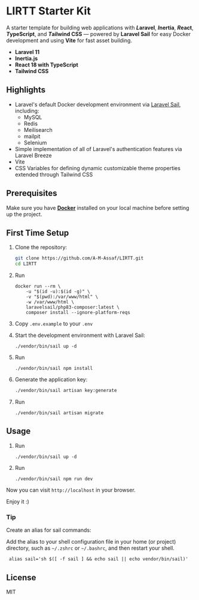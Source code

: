 # LIRTT Starter Kit

A starter template for building web applications with ***L*aravel**, ***I*nertia**, ***R*eact**, ***T*ypeScript**, and ***T*ailwind CSS** — powered by **Laravel Sail** for easy Docker development and using **Vite** for fast asset building.

- **Laravel 11**
- **Inertia.js**
- **React 18 with TypeScript**
- **Tailwind CSS**

## Highlights

- Laravel's default Docker development environment via [Laravel Sail](https://laravel.com/docs/11.x/sail), including:
    - MySQL
    - Redis
    - Meilisearch
    - mailpit
    - Selenium
- Simple implementation of all of Laravel's authentication features via Laravel Breeze
- Vite
- CSS Variables for defining dynamic customizable theme properties extended through Tailwind CSS

## Prerequisites

Make sure you have [**Docker**](https://docs.docker.com/engine/install/) installed on your local machine before setting up the project.

## First Time Setup

1. Clone the repository:
   ```bash
   git clone https://github.com/A-M-Assaf/LIRTT.git
   cd LIRTT
   ```

2. Run
    ```shell
    docker run --rm \
        -u "$(id -u):$(id -g)" \
        -v "$(pwd):/var/www/html" \
        -w /var/www/html \
        laravelsail/php83-composer:latest \
        composer install --ignore-platform-reqs
    ```
3. Copy `.env.example` to your `.env`

4. Start the development environment with Laravel Sail:
    ```shell
    ./vendor/bin/sail up -d
    ```

5. Run
    ```shell
    ./vendor/bin/sail npm install
    ```

6. Generate the application key:
   ```bash
   ./vendor/bin/sail artisan key:generate
   ```

7. Run
    ```shell
    ./vendor/bin/sail artisan migrate
    ```

## Usage

1. Run
    ```shell
    ./vendor/bin/sail up -d
    ```

2. Run
    ```shell
    ./vendor/bin/sail npm run dev
    ```
Now you can visit `http://localhost` in your browser.

Enjoy it :)

### Tip
Create an alias for sail commands:

Add the alias to your shell configuration file in your home (or project) directory, such as `~/.zshrc` or `~/.bashrc`, and then restart your shell.
   ```shell
    alias sail='sh $([ -f sail ] && echo sail || echo vendor/bin/sail)'
   ```

## License

MIT